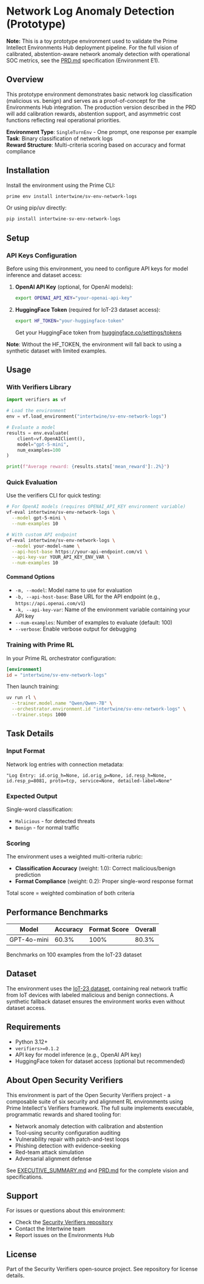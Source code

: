 # Network Log Anomaly Detection (Prototype)

**Note:** This is a toy prototype environment used to validate the Prime Intellect Environments Hub deployment pipeline. For the full vision of calibrated, abstention-aware network anomaly detection with operational SOC metrics, see the [PRD.md](../../PRD.md) specification (Environment E1).

## Overview

This prototype environment demonstrates basic network log classification (malicious vs. benign) and serves as a proof-of-concept for the Environments Hub integration. The production version described in the PRD will add calibration rewards, abstention support, and asymmetric cost functions reflecting real operational priorities.

**Environment Type**: `SingleTurnEnv` - One prompt, one response per example  
**Task**: Binary classification of network logs  
**Reward Structure**: Multi-criteria scoring based on accuracy and format compliance

## Installation

Install the environment using the Prime CLI:

```bash
prime env install intertwine/sv-env-network-logs
```

Or using pip/uv directly:

```bash
pip install intertwine-sv-env-network-logs
```

## Setup

### API Keys Configuration

Before using this environment, you need to configure API keys for model inference and dataset access:

1. **OpenAI API Key** (optional, for OpenAI models):

   ```bash
   export OPENAI_API_KEY="your-openai-api-key"
   ```

2. **HuggingFace Token** (required for IoT-23 dataset access):

   ```bash
   export HF_TOKEN="your-huggingface-token"
   ```

   Get your HuggingFace token from [huggingface.co/settings/tokens](https://huggingface.co/settings/tokens)

**Note**: Without the HF_TOKEN, the environment will fall back to using a synthetic dataset with limited examples.

## Usage

### With Verifiers Library

```python
import verifiers as vf

# Load the environment
env = vf.load_environment("intertwine/sv-env-network-logs")

# Evaluate a model
results = env.evaluate(
    client=vf.OpenAIClient(),
    model="gpt-5-mini",
    num_examples=100
)

print(f"Average reward: {results.stats['mean_reward']:.2%}")
```

### Quick Evaluation

Use the verifiers CLI for quick testing:

```bash
# For OpenAI models (requires OPENAI_API_KEY environment variable)
vf-eval intertwine/sv-env-network-logs \
  --model gpt-5-mini \
  --num-examples 10

# With custom API endpoint
vf-eval intertwine/sv-env-network-logs \
  --model your-model-name \
  --api-host-base https://your-api-endpoint.com/v1 \
  --api-key-var YOUR_API_KEY_ENV_VAR \
  --num-examples 10
```

#### Command Options

- `-m, --model`: Model name to use for evaluation
- `-b, --api-host-base`: Base URL for the API endpoint (e.g., `https://api.openai.com/v1`)
- `-k, --api-key-var`: Name of the environment variable containing your API key
- `--num-examples`: Number of examples to evaluate (default: 100)
- `--verbose`: Enable verbose output for debugging

### Training with Prime RL

In your Prime RL orchestrator configuration:

```toml
[environment]
id = "intertwine/sv-env-network-logs"
```

Then launch training:

```bash
uv run rl \
  --trainer.model.name "Qwen/Qwen-7B" \
  --orchestrator.environment.id "intertwine/sv-env-network-logs" \
  --trainer.steps 1000
```

## Task Details

### Input Format

Network log entries with connection metadata:

```text
"Log Entry: id.orig_h=None, id.orig_p=None, id.resp_h=None, id.resp_p=8081, proto=tcp, service=None, detailed-label=None"
```

### Expected Output

Single-word classification:

- `Malicious` - for detected threats
- `Benign` - for normal traffic

### Scoring

The environment uses a weighted multi-criteria rubric:

- **Classification Accuracy** (weight: 1.0): Correct malicious/benign prediction
- **Format Compliance** (weight: 0.2): Proper single-word response format

Total score = weighted combination of both criteria

## Performance Benchmarks

| Model       | Accuracy | Format Score | Overall |
| ----------- | -------- | ------------ | ------- |
| GPT-4o-mini | 60.3%    | 100%         | 80.3%   |

Benchmarks on 100 examples from the IoT-23 dataset

## Dataset

The environment uses the [IoT-23 dataset](https://huggingface.co/datasets/19kmunz/iot-23-preprocessed-minimumcolumns), containing real network traffic from IoT devices with labeled malicious and benign connections. A synthetic fallback dataset ensures the environment works even without dataset access.

## Requirements

- Python 3.12+
- `verifiers>=0.1.2`
- API key for model inference (e.g., OpenAI API key)
- HuggingFace token for dataset access (optional but recommended)

## About Open Security Verifiers

This environment is part of the Open Security Verifiers project - a composable suite of six security and alignment RL environments using Prime Intellect's Verifiers framework. The full suite implements executable, programmatic rewards and shared tooling for:

- Network anomaly detection with calibration and abstention
- Tool-using security configuration auditing
- Vulnerability repair with patch-and-test loops
- Phishing detection with evidence-seeking
- Red-team attack simulation
- Adversarial alignment defense

See [EXECUTIVE_SUMMARY.md](../../EXECUTIVE_SUMMARY.md) and [PRD.md](../../PRD.md) for the complete vision and specifications.

## Support

For issues or questions about this environment:

- Check the [Security Verifiers repository](https://github.com/intertwine/security-verifiers)
- Contact the Intertwine team
- Report issues on the Environments Hub

## License

Part of the Security Verifiers open-source project. See repository for license details.
